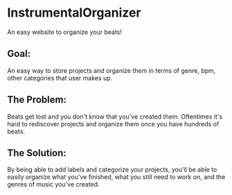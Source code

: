 # InstrumentalOrganizer
An easy website to organize your beats!

## Goal:
An easy way to store projects and organize them in terms of genre, bpm, other categories that user makes up.

## The Problem:
Beats get lost and you don't know that you've created them. Oftentimes it's hard to rediscover projects and organize them once you have hundreds of beats.

## The Solution:
By being able to add labels and categorize your projects, you'll be able to easily organize what you've finished, what you still need to work on, and the genres of music you've created.
